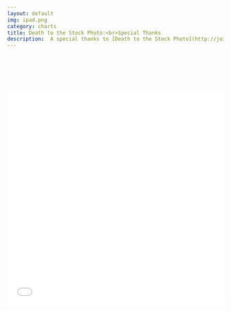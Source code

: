 ```yaml
---
layout: default
img: ipad.png
category: charts
title: Death to the Stock Photo:<br>Special Thanks
description:  A special thanks to [Death to the Stock Photo](http://join.deathtothestockphoto.com/) for providing the photographs that you see in this template.  Visit their website to become a member!
---
```

 
  <br /> <br /> <br /> <br /> 
 <iframe class="highcharts-iframe" src="//cloud.highcharts.com/embed/edovuh" style="border: 0; width: 100%; height: 500px"></iframe>
		